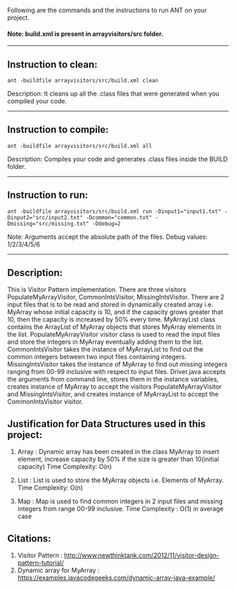 Following are the commands and the instructions to run ANT on your project.
#### Note: build.xml is present in arrayvisitors/src folder.

-----------------------------------------------------------------------
## Instruction to clean:

```commandline
ant -buildfile arrayvisitors/src/build.xml clean
```

Description: It cleans up all the .class files that were generated when you
compiled your code.

-----------------------------------------------------------------------
## Instruction to compile:

```commandline
ant -buildfile arrayvisitors/src/build.xml all
```

Description: Compiles your code and generates .class files inside the BUILD folder.

-----------------------------------------------------------------------
## Instruction to run:

```commandline
ant -buildfile arrayvisitors/src/build.xml run -Dinput1="input1.txt" -Dinput2="src/input2.txt" -Dcommon="common.txt" -Dmissing="src/missing.txt" -Ddebug=2
```

Note: Arguments accept the absolute path of the files. Debug values: 1/2/3/4/5/6


-----------------------------------------------------------------------
## Description:

This is Visitor Pattern implementation. There are three visitors PopulateMyArrayVisitor, CommonIntsVisitor, MissingIntsVisitor.
There are 2 input files that is to be read and stored in dynamically created array i.e. MyArray whose initial capacity is 10, and if the capacity grows greater that 10, then the capacity is increased by 50% every time. MyArrayList class contains the ArrayList of MyArray objects that stores MyArray elements in the list.
PopulateMyArrayVisitor visitor class is used to read the input files and store the integers in MyArray eventually adding them to the list.
CommonIntsVisitor takes the instance of MyArrayList to find out the common integers between two input files containing integers.
MissingIntsVisitor takes the instance of MyArray to find out missing integers ranging from 00-99 inclusive with respect to input files.
Driver.java accepts the arguments from command line, stores them in the instance variables, creates instance of MyArray to accept the visitors PopulateMyArrayVisitor and MissingIntsVisitor, and creates instance of MyArrayList to accept the CommonIntsVisitor visitor.


## Justification for Data Structures used in this project:
1. Array : Dynamic array has been created in the class MyArray to insert element, increase capacity by 50% if the size is greater than 10(initial capacity)
Time Complexity: O(n)

2. List : List is used to store the MyArray objects i.e. Elements of MyArray.
Time Complexity: O(n)

3. Map : Map is used to find common integers in 2 input files and missing integers from range 00-99 inclusive.
Time Complexity : O(1) in average case




## Citations:
1. Visitor Pattern : http://www.newthinktank.com/2012/11/visitor-design-pattern-tutorial/
2. Dynamic array for MyArray : https://examples.javacodegeeks.com/dynamic-array-java-example/
